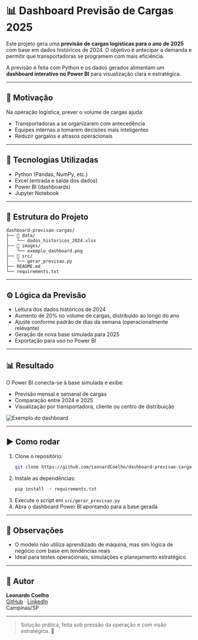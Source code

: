 # 📊 Dashboard Previsão de Cargas 2025

Este projeto gera uma **previsão de cargas logísticas para o ano de 2025** com base em dados históricos de 2024. O objetivo é antecipar a demanda e permitir que transportadoras se programem com mais eficiência.

A previsão é feita com Python e os dados gerados alimentam um **dashboard interativo no Power BI** para visualização clara e estratégica.

---

## 🚚 Motivação

Na operação logística, prever o volume de cargas ajuda:

- Transportadoras a se organizarem com antecedência
- Equipes internas a tomarem decisões mais inteligentes
- Reduzir gargalos e atrasos operacionais

---

## 🔧 Tecnologias Utilizadas

- Python (Pandas, NumPy, etc.)
- Excel (entrada e saída dos dados)
- Power BI (dashboards)
- Jupyter Notebook

---

## 📁 Estrutura do Projeto

```
dashboard-previsao-cargas/
├── 📁 data/
│   └── dados_historicos_2024.xlsx
├── 📁 images/
│   └── exemplo_dashboard.png
├── 📁 src/
│   └── gerar_previsao.py
├── README.md
└── requirements.txt
```

---

## ⚙️ Lógica da Previsão

- Leitura dos dados históricos de 2024
- Aumento de 20% no volume de cargas, distribuído ao longo do ano
- Ajuste conforme padrão de dias da semana (operacionalmente relevante)
- Geração de nova base simulada para 2025
- Exportação para uso no Power BI

---

## 📊 Resultado

O Power BI conecta-se à base simulada e exibe:

- Previsão mensal e semanal de cargas
- Comparação entre 2024 e 2025
- Visualização por transportadora, cliente ou centro de distribuição

![Exemplo do dashboard](images/exemplo_dashboard.png)

---

## ▶️ Como rodar

1. Clone o repositório:
   ```bash
   git clone https://github.com/LeonardCoelho/dashboard-previsao-cargas.git
   ```
2. Instale as dependências:
   ```bash
   pip install -r requirements.txt
   ```
3. Execute o script em `src/gerar_previsao.py`
4. Abra o dashboard Power BI apontando para a base gerada

---

## 📌 Observações

- O modelo não utiliza aprendizado de máquina, mas sim lógica de negócio com base em tendências reais
- Ideal para testes operacionais, simulações e planejamento estratégico

---

## 👤 Autor

**Leonardo Coelho**  
[GitHub](https://github.com/LeonardCoelho) · [LinkedIn](https://www.linkedin.com/in/leonardocoelho/)  
Campinas/SP

---

> Solução prática, feita sob pressão da operação e com visão estratégica. 🚀
